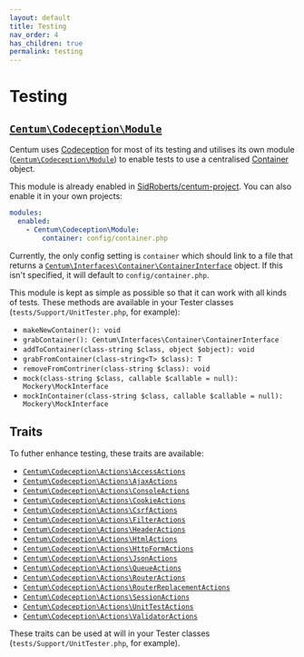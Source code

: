 ```yaml
---
layout: default
title: Testing
nav_order: 4
has_children: true
permalink: testing
---
```




# Testing

## [`Centum\Codeception\Module`](https://github.com/SidRoberts/centum/blob/development/src/Codeception/Module.php)

Centum uses [Codeception](https://codeception.com/) for most of its testing and utilises its own module ([`Centum\Codeception\Module`](https://github.com/SidRoberts/centum/blob/development/src/Codeception/Module.php)) to enable tests to use a centralised [Container](components/container/index.md) object.

This module is already enabled in [SidRoberts/centum-project](https://github.com/SidRoberts/centum-project).
You can also enable it in your own projects:

```yaml
modules:
  enabled:
    - Centum\Codeception\Module:
        container: config/container.php
```

Currently, the only config setting is `container` which should link to a file that returns a [`Centum\Interfaces\Container\ContainerInterface`](https://github.com/SidRoberts/centum/blob/development/src/Interfaces/Container/ContainerInterface.php) object.
If this isn't specified, it will default to `config/container.php`.

This module is kept as simple as possible so that it can work with all kinds of tests.
These methods are available in your Tester classes (`tests/Support/UnitTester.php`, for example):

- `makeNewContainer(): void`
- `grabContainer(): Centum\Interfaces\Container\ContainerInterface`
- `addToContainer(class-string $class, object $object): void`
- `grabFromContainer(class-string<T> $class): T`
- `removeFromContriner(class-string $class): void`
- `mock(class-string $class, callable $callable = null): Mockery\MockInterface`
- `mockInContainer(class-string $class, callable $callable = null): Mockery\MockInterface`



## Traits

To futher enhance testing, these traits are available:

- [`Centum\Codeception\Actions\AccessActions`](https://github.com/SidRoberts/centum/blob/development/src/Codeception/Actions/AccessActions.php)
- [`Centum\Codeception\Actions\AjaxActions`](https://github.com/SidRoberts/centum/blob/development/src/Codeception/Actions/AjaxActions.php)
- [`Centum\Codeception\Actions\ConsoleActions`](https://github.com/SidRoberts/centum/blob/development/src/Codeception/Actions/ConsoleActions.php)
- [`Centum\Codeception\Actions\CookieActions`](https://github.com/SidRoberts/centum/blob/development/src/Codeception/Actions/CookieActions.php)
- [`Centum\Codeception\Actions\CsrfActions`](https://github.com/SidRoberts/centum/blob/development/src/Codeception/Actions/CsrfActions.php)
- [`Centum\Codeception\Actions\FilterActions`](https://github.com/SidRoberts/centum/blob/development/src/Codeception/Actions/FilterActions.php)
- [`Centum\Codeception\Actions\HeaderActions`](https://github.com/SidRoberts/centum/blob/development/src/Codeception/Actions/HeaderActions.php)
- [`Centum\Codeception\Actions\HtmlActions`](https://github.com/SidRoberts/centum/blob/development/src/Codeception/Actions/HtmlActions.php)
- [`Centum\Codeception\Actions\HttpFormActions`](https://github.com/SidRoberts/centum/blob/development/src/Codeception/Actions/HttpFormActions.php)
- [`Centum\Codeception\Actions\JsonActions`](https://github.com/SidRoberts/centum/blob/development/src/Codeception/Actions/JsonActions.php)
- [`Centum\Codeception\Actions\QueueActions`](https://github.com/SidRoberts/centum/blob/development/src/Codeception/Actions/QueueActions.php)
- [`Centum\Codeception\Actions\RouterActions`](https://github.com/SidRoberts/centum/blob/development/src/Codeception/Actions/RouterActions.php)
- [`Centum\Codeception\Actions\RouterReplacementActions`](https://github.com/SidRoberts/centum/blob/development/src/Codeception/Actions/RouterReplacementActions.php)
- [`Centum\Codeception\Actions\SessionActions`](https://github.com/SidRoberts/centum/blob/development/src/Codeception/Actions/SessionActions.php)
- [`Centum\Codeception\Actions\UnitTestActions`](https://github.com/SidRoberts/centum/blob/development/src/Codeception/Actions/UnitTestActions.php)
- [`Centum\Codeception\Actions\ValidatorActions`](https://github.com/SidRoberts/centum/blob/development/src/Codeception/Actions/ValidatorActions.php)

These traits can be used at will in your Tester classes (`tests/Support/UnitTester.php`, for example).
